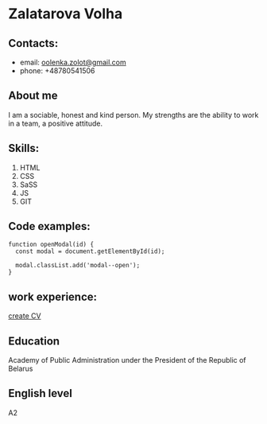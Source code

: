 # Zalatarova Volha

## Contacts:

- email: oolenka.zolot@gmail.com
- phone: +48780541506

## About me

I am a sociable, honest and kind person. My strengths are the ability to work in a team, a positive attitude.

## Skills:

1. НТМL
2. CSS
3. SaSS
4. JS
5. GIT

## Code examples:

```
function openModal(id) {
  const modal = document.getElementById(id);

  modal.classList.add('modal--open');
}
```

## work experience:

[create CV](https://github.com/oolenkazolot/rsschool-cv.git)

## Education

Academy of Public Administration under the President of the Republic of Belarus

## English level

A2
